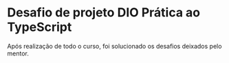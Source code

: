 # Desafio de projeto DIO Prática ao TypeScript





Após realização de todo o curso, foi solucionado os desafios deixados pelo mentor.